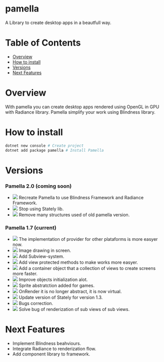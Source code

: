 # pamella

A Library to create desktop apps in a beautfull way.

# Table of Contents

 - [Overview](#overview)
 - [How to install](#how-to-install)
 - [Versions](#versions)
 - [Next Features](#next-features)

# Overview

With pamella you can create desktop apps rendered using OpenGL in GPU with Radiance library. Pamella simplify your work using Blindness library.

# How to install

```bash
dotnet new console # Create project
dotnet add package pamella # Install Pamella
```

# Versions

### Pamella 2.0 (coming soon)

 - ![](https://img.shields.io/badge/update-blue) Recreate Pamella to use Blindness Framework and Radiance Framework.
 - ![](https://img.shields.io/badge/removed-red) Stop using Stately lib.
 - ![](https://img.shields.io/badge/removed-red) Remove many structures used of old pamella version.

### Pamella 1.7 (current)

- ![](https://img.shields.io/badge/new-green) The implementation of provider for other plataforms is more easyer now.
- ![](https://img.shields.io/badge/new-green) Image drawing in screen.
- ![](https://img.shields.io/badge/new-green) Add Subview-system.
- ![](https://img.shields.io/badge/new-green) Add view protected methods to make works more easyer.
- ![](https://img.shields.io/badge/new-green) Add a container object that a collection of views to create screens more faster.
- ![](https://img.shields.io/badge/new-green) Improve objects initialization alot.
- ![](https://img.shields.io/badge/new-green) Sprite abstratction added for games.
- ![](https://img.shields.io/badge/update-blue) OnRender it is no longer abstract, it is now virtual.
- ![](https://img.shields.io/badge/update-blue) Update version of Stately for version 1.3.
- ![](https://img.shields.io/badge/bug%20solved-orange) Bugs correction.
- ![](https://img.shields.io/badge/bug%20solved-orange) Solve bug of renderization of sub views of sub views.

# Next Features

- Implement Blindness beahviours.
- Integrate Radiance to renderization flow.
- Add component library to framework.
